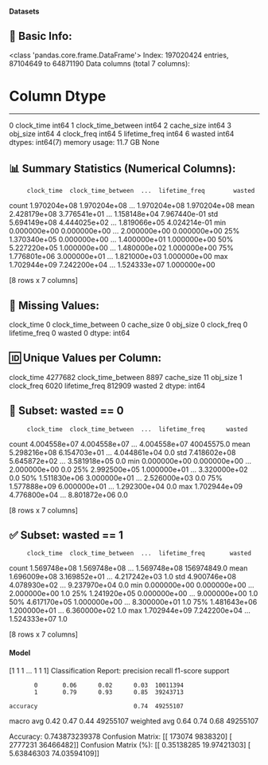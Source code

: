 #### Datasets

🧾 Basic Info:
------------------------------------------------------------
<class 'pandas.core.frame.DataFrame'>
Index: 197020424 entries, 87104649 to 64871190
Data columns (total 7 columns):
 #   Column              Dtype
---  ------              -----
 0   clock_time          int64
 1   clock_time_between  int64
 2   cache_size          int64
 3   obj_size            int64
 4   clock_freq          int64
 5   lifetime_freq       int64
 6   wasted              int64
dtypes: int64(7)
memory usage: 11.7 GB
None

📊 Summary Statistics (Numerical Columns):
------------------------------------------------------------
         clock_time  clock_time_between  ...  lifetime_freq        wasted
count  1.970204e+08        1.970204e+08  ...   1.970204e+08  1.970204e+08
mean   2.428179e+08        3.776541e+01  ...   1.158148e+04  7.967440e-01
std    5.694149e+08        4.444025e+02  ...   1.819066e+05  4.024214e-01
min    0.000000e+00        0.000000e+00  ...   2.000000e+00  0.000000e+00
25%    1.370340e+05        0.000000e+00  ...   1.400000e+01  1.000000e+00
50%    5.227220e+05        1.000000e+00  ...   1.480000e+02  1.000000e+00
75%    1.776801e+06        3.000000e+01  ...   1.821000e+03  1.000000e+00
max    1.702944e+09        7.242200e+04  ...   1.524333e+07  1.000000e+00

[8 rows x 7 columns]

📌 Missing Values:
------------------------------------------------------------
clock_time            0
clock_time_between    0
cache_size            0
obj_size              0
clock_freq            0
lifetime_freq         0
wasted                0
dtype: int64

🆔 Unique Values per Column:
------------------------------------------------------------
clock_time            4277682
clock_time_between       8897
cache_size                 11
obj_size                    1
clock_freq               6020
lifetime_freq          812909
wasted                      2
dtype: int64

🚫 Subset: wasted == 0
------------------------------------------------------------
         clock_time  clock_time_between  ...  lifetime_freq      wasted
count  4.004558e+07        4.004558e+07  ...   4.004558e+07  40045575.0
mean   5.298216e+08        6.154703e+01  ...   4.044861e+04         0.0
std    7.418602e+08        5.645872e+02  ...   3.581918e+05         0.0
min    0.000000e+00        0.000000e+00  ...   2.000000e+00         0.0
25%    2.992500e+05        1.000000e+01  ...   3.320000e+02         0.0
50%    1.511830e+06        3.000000e+01  ...   2.526000e+03         0.0
75%    1.577888e+09        6.000000e+01  ...   1.292300e+04         0.0
max    1.702944e+09        4.776800e+04  ...   8.801872e+06         0.0

[8 rows x 7 columns]

✅ Subset: wasted == 1
------------------------------------------------------------
         clock_time  clock_time_between  ...  lifetime_freq       wasted
count  1.569748e+08        1.569748e+08  ...   1.569748e+08  156974849.0
mean   1.696009e+08        3.169852e+01  ...   4.217242e+03          1.0
std    4.900746e+08        4.078930e+02  ...   9.237970e+04          0.0
min    0.000000e+00        0.000000e+00  ...   2.000000e+00          1.0
25%    1.241920e+05        0.000000e+00  ...   9.000000e+00          1.0
50%    4.617170e+05        1.000000e+00  ...   8.300000e+01          1.0
75%    1.481643e+06        1.200000e+01  ...   6.360000e+02          1.0
max    1.702944e+09        7.242200e+04  ...   1.524333e+07          1.0

[8 rows x 7 columns]
#### Model
[1 1 1 ... 1 1 1]
Classification Report:
              precision    recall  f1-score   support

           0       0.06      0.02      0.03  10011394
           1       0.79      0.93      0.85  39243713

    accuracy                           0.74  49255107
   macro avg       0.42      0.47      0.44  49255107
weighted avg       0.64      0.74      0.68  49255107

Accuracy: 0.743873239378
Confusion Matrix:
[[  173074  9838320]
 [ 2777231 36466482]]
Confusion Matrix (%):
[[ 0.35138285 19.97421303]
 [ 5.63846303 74.03594109]]
